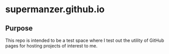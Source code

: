 # supermanzer.github.io

## Purpose
This repo is intended to be a test space where I test out the utility of GitHub pages for hosting projects of interest to me.


